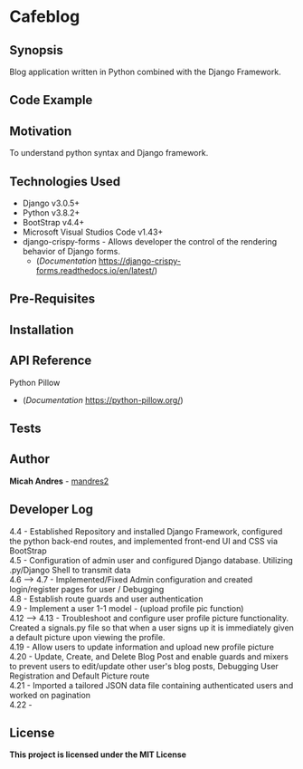 # Cafeblog

## Synopsis
Blog application written in Python combined with the Django Framework.

## Code Example



## Motivation

To understand python syntax and Django framework.


## Technologies Used
* Django v3.0.5+
* Python v3.8.2+
* BootStrap v4.4+
* Microsoft Visual Studios Code v1.43+
* django-crispy-forms - Allows developer the control of the rendering behavior of Django forms.
  * (*Documentation* https://django-crispy-forms.readthedocs.io/en/latest/)

## Pre-Requisites


## Installation



## API Reference
Python Pillow
   * (*Documentation* https://python-pillow.org/)

## Tests


## Author

**Micah Andres** - [mandres2](https://github.com/mandres2)

## Developer Log
4.4 - Established Repository and installed Django Framework, configured the python back-end routes, and implemented front-end UI and CSS via BootStrap
<br>
4.5 - Configuration of admin user and configured Django database. Utilizing .py/Django Shell to transmit data
<br>
4.6 --> 4.7 - Implemented/Fixed Admin configuration and created login/register pages for user / Debugging
<br>
4.8 - Establish route guards and user authentication
<br>
4.9 - Implement a user 1-1 model - (upload profile pic function)
<br>
4.12 --> 4.13 - Troubleshoot and configure user profile picture functionality. Created a signals.py file so that when a user signs up it is immediately given a default picture upon viewing the profile.
<br>
4.19 - Allow users to update information and upload new profile picture
<br>
4.20 - Update, Create, and Delete Blog Post and enable guards and mixers to prevent users to edit/update other user's blog posts, Debugging User Registration and Default Picture route
<br>
4.21 - Imported a tailored JSON data file containing authenticated users and worked on pagination
<br>
4.22 -

## License

**This project is licensed under the MIT License**
